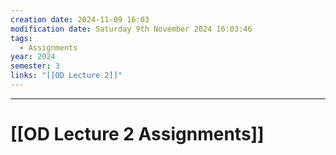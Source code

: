 ```yaml
---
creation date: 2024-11-09 16:03
modification date: Saturday 9th November 2024 16:03:46
tags:
  - Assignments
year: 2024
semester: 3
links: "[[OD Lecture 2]]"
---
```


---
# [[OD Lecture 2 Assignments]]
